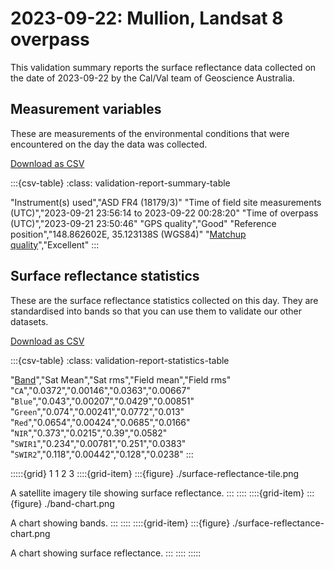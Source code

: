 # 2023-09-22: Mullion, Landsat 8 overpass

This validation summary reports the surface reflectance data collected on the date of 2023-09-22 by the Cal/Val team of Geoscience Australia.

## Measurement variables

These are measurements of the environmental conditions that were encountered on the day the data was collected.

<a class="validation-report-download-link" href="./measurement-variables-2023-09-22.csv" download>Download as CSV</a>

:::{csv-table}
:class: validation-report-summary-table

"Instrument(s) used","ASD FR4 (18179/3)"
"Time of field site measurements (UTC)","2023-09-21 23:56:14 to 2023-09-22 00:28:20"
"Time of overpass (UTC)","2023-09-21 23:50:46"
"GPS quality","Good"
"Reference position","148.862602E, 35.123138S (WGS84)"
"<a href='/guides/about/glossary/#pq' target='_blank'>Matchup quality</a>","Excellent"
:::

## Surface reflectance statistics 

These are the surface reflectance statistics collected on this day. They are standardised into bands so that you can use them to validate our other datasets.

<a class="validation-report-download-link" href="./surface-reflectance-statistics-2023-09-22.csv" download>Download as CSV</a>

:::{csv-table}
:class: validation-report-statistics-table

"<a href='/guides/about/glossary/#band' taget='_blank'>Band</a>","Sat Mean","Sat rms","Field mean","Field rms"
"<code>CA</code>","0.0372","0.00146","0.0363","0.00667"
"<code>Blue</code>","0.043","0.00207","0.0429","0.00851"
"<code>Green</code>","0.074","0.00241","0.0772","0.013"
"<code>Red</code>","0.0654","0.00424","0.0685","0.0166"
"<code>NIR</code>","0.373","0.0215","0.39","0.0582"
"<code>SWIR1</code>","0.234","0.00781","0.251","0.0383"
"<code>SWIR2</code>","0.118","0.00442","0.128","0.0238"
:::

:::::{grid} 1 1 2 3
::::{grid-item}
:::{figure} ./surface-reflectance-tile.png

A satellite imagery tile showing surface reflectance.
:::
::::
::::{grid-item}
:::{figure} ./band-chart.png

A chart showing bands.
:::
::::
::::{grid-item}
:::{figure} ./surface-reflectance-chart.png

A chart showing surface reflectance.
:::
::::
:::::

